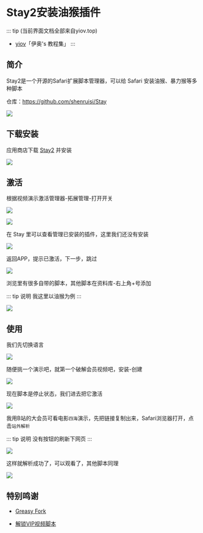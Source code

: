 # Stay2安装油猴插件

::: tip (当前界面文档全部来自yiov.top) 
* [yiov](https://yiov.top/)「伊奥's 教程集」
:::

## 简介

Stay2是一个开源的Safari扩展脚本管理器，可以给 Safari 安装油猴、暴力猴等多种脚本

仓库：https://github.com/shenruisi/Stay


![](/stay2/stay2.png)




## 下载安装

应用商店下载 [Stay2](https://apps.apple.com/cn/app/id1591620171) 并安装

![](/stay2/stay2-01.png)





## 激活

根据视频演示激活管理器-拓展管理-打开开关

![](/stay2/stay2-02.png)

![](/stay2/stay2-03.png)


在 Stay 里可以查看管理已安装的插件，这里我们还没有安装

![](/stay2/stay2-04.png)


返回APP，提示已激活，下一步，跳过

![](/stay2/stay2-05.png)

浏览里有很多自带的脚本，其他脚本在资料库-右上角+号添加

::: tip 说明
我这里以油猴为例
:::

![](/stay2/stay2-06.png)





## 使用


我们先切换语言

![](/stay2/stay2-07.png)


随便挑一个演示吧，就第一个破解会员视频吧，安装-创建

![](/stay2/stay2-08.png)


现在脚本是停止状态，我们进去把它激活

![](/stay2/stay2-09.png)


我用B站的大会员可看电影`四海`演示，先把链接复制出来，Safari浏览器打开，点击`站外解析`

::: tip 说明
没有按钮的刷新下网页
:::

![](/stay2/stay2-10.png)

这样就解析成功了，可以观看了，其他脚本同理


![](/stay2/stay2-11.png)





## 特别鸣谢


* [Greasy Fork](https://greasyfork.org/zh-CN)

* [解锁VIP视频脚本](https://greasyfork.org/zh-CN/scripts/418804)
